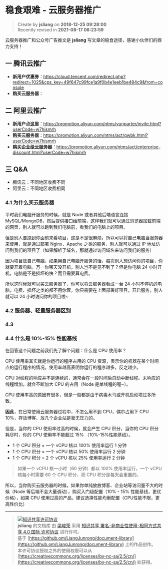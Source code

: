稳食艰难 - 云服务器推广
===

> Create by **jsliang** on **2018-12-25 09:28:00**  
> Recently revised in **2021-08-17 08:23:59**

云服务器推广和公众号广告推文是 **jsliang** 写文章的稳食途径，感谢小伙伴们的鼎力支持！

## 一 腾讯云推广 

* **新用户优惠券**：https://cloud.tencent.com/redirect.php?redirect=1025&cps_key=49f647c99fce1a9f0b4e1eeb1be484c9&from=console
* **购买云服务器**：

## 二 阿里云推广

* **新用户点这里**：https://promotion.aliyun.com/ntms/yunparter/invite.html?userCode=w7hismrh
* **购买云服务器**：https://promotion.aliyun.com/ntms/act/qwbk.html?userCode=w7hismrh
* **购买企业级云服务器**：https://promotion.aliyun.com/ntms/act/enterprise-discount.html?userCode=w7hismrh

## 三 Q&A

* 腾讯云：不同地区收费不同
* 阿里云：不同地区收费相同

### 4.1 为什么买云服务器

平时我们电脑开服务的时候，就是 Node 或者其他后端语言连接 MySQL/MongoDB，然后提供接口给前端，这样我们就可以通过浏览器加载前端的网页，别人就可以跑到我们电脑前，看我们的电脑上的项目。

但是别人要跑到你面前来看项目，这是不是很麻烦，所以可以将自己电脑当服务器来使用，就是通过部署 Nginx、Apache 之类的服务，别人就可以通过 IP 地址访问到我们的项目了（如果解析了域名，那就通过访问域名来访问我们的服务）

因为项目放自己电脑，如果用自己电脑开服务的话，每次别人想访问你的项目，你就要开着电脑。万一你哪天没开机，别人岂不是见不到了？但是你电脑 24 小时开机，电脑是不是损坏的快？而且需要算电费。

所以这时候就可以买云服务器了，你可以将云服务器看成一台 24 小时不停机的电脑，电费、损坏之类的都不用你管，你只需要在上面部署好项目，开启服务，别人就可以 24 小时访问你的项目啦~

### 4.2 服务器、轻量服务器区别

### 4.3

### 4.4 什么是 10%-15% 性能基线

在回答这个问题之前我们先了解个问题：什么是 CPU 使用率？  

CPU 使用率其实就是你运行的程序占用的 CPU 资源，表示你的机器在某个时间点的运行程序的情况。使用率越高表明你运行的程序越多，反之越少。  

CPU 对线程的响应并不是连续的，通常会在一段时间后自动中断线程。未响应的线程增加，就会不断加大 CPU 的占用（Node 是单线程的喔~）。  

CPU 使用率高的原因有很多，但是一般都是由于病毒木马或开机启动项过多所致。

**因此**，在日常使用云服务器过程中，不怎么用不到 CPU，偶尔占用下 CPU 10%，存放博客、放几个企业站是毫无压力的。

但是，当你的 CPU 使用率过高的时候，就会产生 CPU 积分，当你的 CPU 积分耗尽时，你的 CPU 使用率不能超过 15% （10%-15%性能基线）。

* 1 个 CPU 积分 = 一个 vCPU 核以 100% 使用率运行 1 分钟
* 1 个 CPU 积分 = 一个 vCPU 核以 50% 使用率运行 2 分钟
* 1 个 CPU 积分 = 2 个 vCPU 核以 25% 使用率运行 2 分钟

> 如果一个 vCPU 核一小时（60 分钟）都以 100% 使用率运行，一个 vCPU 核每小时需要 60 个 CPU 积分，而 CPU 积分是每天会重置的。

所以，当你购买云服务器的时候，如果你单纯放放博客、企业站等访问量不大的时候（Node 等后端不会大量调动），购买入门级配置（10% - 15% 性能基线，更优价格），如果 CPU 使用过高的产品，建议选择性能均衡配置（CPU性能不限，更高性价比）

---

> [![知识共享许可协议](https://i.creativecommons.org/l/by-nc-sa/4.0/88x31.png)](http://creativecommons.org/licenses/by-nc-sa/4.0/)  
> **jsliang** 的文档库</a> 由 [梁峻荣](https://github.com/LiangJunrong/document-library) 采用 [知识共享 署名-非商业性使用-相同方式共享 4.0 国际 许可协议](http://creativecommons.org/licenses/by-nc-sa/4.0/) 进行许可。  
> 基于 [https://github.om/LiangJunrong/document-library](https://github.om/LiangJunrong/document-library) 上的作品创作。  
> 本许可协议授权之外的使用权限可以从 [https://creativecommons.org/licenses/by-nc-sa/2.5/cn/](https://creativecommons.org/licenses/by-nc-sa/2.5/cn/) 处获得。